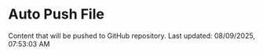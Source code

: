 # Auto Push File

Content that will be pushed to GitHub repository.
Last updated: 08/09/2025, 07:53:03 AM